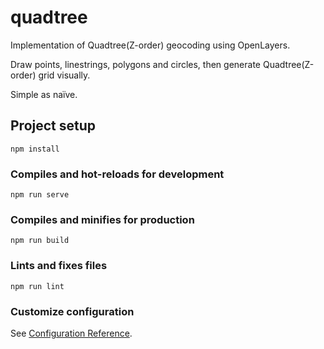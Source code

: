 # quadtree

Implementation of Quadtree(Z-order) geocoding using OpenLayers.

Draw points, linestrings, polygons and circles, then generate Quadtree(Z-order) grid visually.

Simple as naïve.

## Project setup
```
npm install
```

### Compiles and hot-reloads for development
```
npm run serve
```

### Compiles and minifies for production
```
npm run build
```

### Lints and fixes files
```
npm run lint
```

### Customize configuration
See [Configuration Reference](https://cli.vuejs.org/config/).
